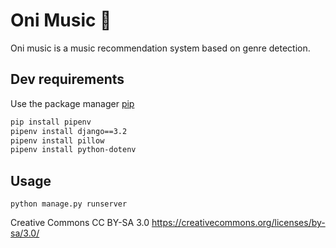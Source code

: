 # Oni Music 👹

Oni music is a music recommendation system based on genre detection.

## Dev requirements

Use the package manager [pip](https://pip.pypa..io/en/stable/)

```bash
pip install pipenv
pipenv install django==3.2
pipenv install pillow
pipenv install python-dotenv
```

## Usage

```
python manage.py runserver
```

Creative Commons CC BY-SA 3.0
https://creativecommons.org/licenses/by-sa/3.0/
